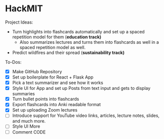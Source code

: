 # HackMIT

Project Ideas:

- Turn highlights into flashcards automatically and set up a spaced repetition model for them (**education track)**
    - Also summarizes lectures and turns them into flashcards as well in a spaced repetition model as well.
- Predict wildfires and their spread (**sustainability track)**

To-Dos:

- [x]  Make GitHub Repository
- [x]  Set up boilerplate for React + Flask App
- [x]  Pick a text summarizer and see how it works
- [x]  Style UI for App and set up Posts from text input and gets to display summaries
- [x]  Turn bullet points into flashcards
- [x]  Export flashcards into Anki readable format
- [x]  Set up uploading Zoom lectures
- [ ]  Introduce support for YouTube video links, articles, lecture notes, slides, and much more.
- [ ]  Style UI More
- [ ]  Comment CODE